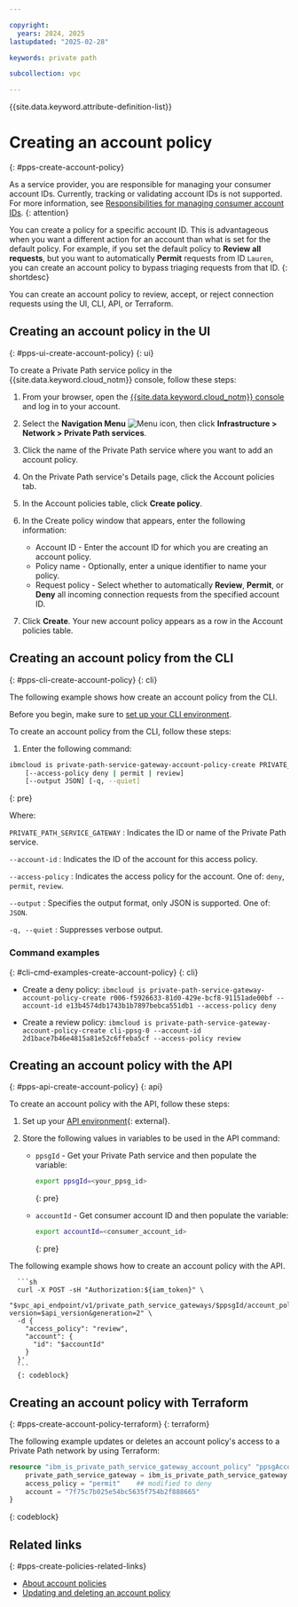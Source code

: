 ```yaml
---

copyright:
  years: 2024, 2025
lastupdated: "2025-02-28"

keywords: private path

subcollection: vpc

---
```


{{site.data.keyword.attribute-definition-list}}

# Creating an account policy
{: #pps-create-account-policy}

As a service provider, you are responsible for managing your consumer account IDs. Currently, tracking or validating account IDs is not supported. For more information, see [Responsibilities for managing consumer account IDs](/docs/vpc?topic=vpc-pps-consumer-account-id-responsibilities&interface=ui).
{: attention}

You can create a policy for a specific account ID. This is advantageous when you want a different action for an account than what is set for the default policy. For example, if you set the default policy to **Review all requests**, but you want to automatically **Permit** requests from ID `Lauren`, you can create an account policy to bypass triaging requests from that ID.
{: shortdesc}

You can create an account policy to review, accept, or reject connection requests using the UI, CLI, API, or Terraform.

## Creating an account policy in the UI
{: #pps-ui-create-account-policy}
{: ui}

To create a Private Path service policy in the {{site.data.keyword.cloud_notm}} console, follow these steps:

1. From your browser, open the [{{site.data.keyword.cloud_notm}} console](/login) and log in to your account.
1. Select the **Navigation Menu** ![Menu icon](images/menu_icon.png), then click **Infrastructure > Network > Private Path services**.
1. Click the name of the Private Path service where you want to add an account policy.
1. On the Private Path service's Details page, click the Account policies tab.
1. In the Account policies table, click **Create policy**.
1. In the Create policy window that appears, enter the following information:

    * Account ID - Enter the account ID for which you are creating an account policy.
    * Policy name - Optionally, enter a unique identifier to name your policy.
    * Request policy - Select whether to automatically **Review**, **Permit**, or **Deny** all incoming connection requests from the specified account ID.
1. Click **Create**. Your new account policy appears as a row in the Account policies table.

## Creating an account policy from the CLI
{: #pps-cli-create-account-policy}
{: cli}

The following example shows how create an account policy from the CLI.

Before you begin, make sure to [set up your CLI environment](/docs/vpc?topic=vpc-set-up-environment&interface=cli).

To create an account policy from the CLI, follow these steps:

1. Enter the following command:

```sh
ibmcloud is private-path-service-gateway-account-policy-create PRIVATE_PATH_SERVICE_GATEWAY --account-id ACCOUNT_ID
    [--access-policy deny | permit | review]
    [--output JSON] [-q, --quiet]
```
{: pre}

Where:

`PRIVATE_PATH_SERVICE_GATEWAY`
:   Indicates the ID or name of the Private Path service.

`--account-id`
:   Indicates the ID of the account for this access policy.

`--access-policy`
:   Indicates the access policy for the account. One of: `deny`, `permit`, `review`.

`--output`
:   Specifies the output format, only JSON is supported. One of: `JSON`.

`-q, --quiet`
:   Suppresses verbose output.

### Command examples
{: #cli-cmd-examples-create-account-policy}
{: cli}

- Create a deny policy:
   `ibmcloud is private-path-service-gateway-account-policy-create r006-f5926633-81d0-429e-bcf8-91151ade00bf --account-id e13b4574db1743b1b7897bebca551db1 --access-policy deny`

- Create a review policy:
   `ibmcloud is private-path-service-gateway-account-policy-create cli-ppsg-0 --account-id 2d1bace7b46e4815a81e52c6ffeba5cf --access-policy review`

## Creating an account policy with the API
{: #pps-api-create-account-policy}
{: api}

To create an account policy with the API, follow these steps:

1. Set up your [API environment](/docs/vpc?topic=vpc-set-up-environment#api-prerequisites-setup){: external}.
1. Store the following values in variables to be used in the API command:

   * `ppsgId` - Get your Private Path service and then populate the variable:

      ```sh
      export ppsgId=<your_ppsg_id>
      ```
      {: pre}

   * `accountId` - Get consumer account ID and then populate the variable:

      ```sh
      export accountId=<consumer_account_id>
      ```
      {: pre}

The following example shows how to create an account policy with the API.

      ```sh
      curl -X POST -sH "Authorization:${iam_token}" \
      "$vpc_api_endpoint/v1/private_path_service_gateways/$ppsgId/account_policies?version=$api_version&generation=2" \
      -d {
        "access_policy": "review",
        "account": {
          "id": "$accountId"
        }
      }'
      ```
      {: codeblock}

## Creating an account policy with Terraform
{: #pps-create-account-policy-terraform}
{: terraform}

The following example updates or deletes an account policy's access to a Private Path network by using Terraform:

```terraform
resource "ibm_is_private_path_service_gateway_account_policy" "ppsgAccountPolicy" {
    private_path_service_gateway = ibm_is_private_path_service_gateway.ppsg.id
    access_policy = "permit"    ## modified to deny
    account = "7f75c7b025e54bc5635f754b2f888665"
}
```
{: codeblock}

## Related links
{: #pps-create-policies-related-links}

- [About account policies](/docs/vpc?topic=vpc-pps-about-account-policies&interface=ui)
- [Updating and deleting an account policy](/docs/vpc?topic=vpc-pps-update-account&interface=ui)
